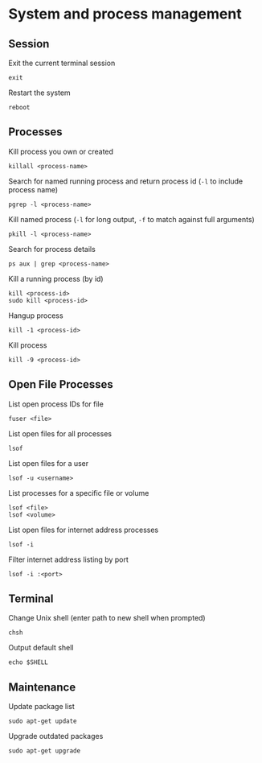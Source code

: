 # System and process management

## Session

Exit the current terminal session

    exit

Restart the system

    reboot

## Processes

Kill process you own or created

    killall <process-name>

Search for named running process and return process id (`-l` to include process name)

    pgrep -l <process-name>

Kill named process (`-l` for long output, `-f` to match against full arguments)

    pkill -l <process-name>

Search for process details

    ps aux | grep <process-name>

Kill a running process (by id)

    kill <process-id>
    sudo kill <process-id>

Hangup process

    kill -1 <process-id>

Kill process

    kill -9 <process-id>

## Open File Processes

List open process IDs for file

    fuser <file>

List open files for all processes

    lsof

List open files for a user

    lsof -u <username>

List processes for a specific file or volume

    lsof <file>
    lsof <volume>

List open files for internet address processes

    lsof -i

Filter internet address listing by port

    lsof -i :<port>

## Terminal

Change Unix shell (enter path to new shell when prompted)

    chsh

Output default shell

    echo $SHELL

## Maintenance

Update package list

    sudo apt-get update

Upgrade outdated packages

    sudo apt-get upgrade
